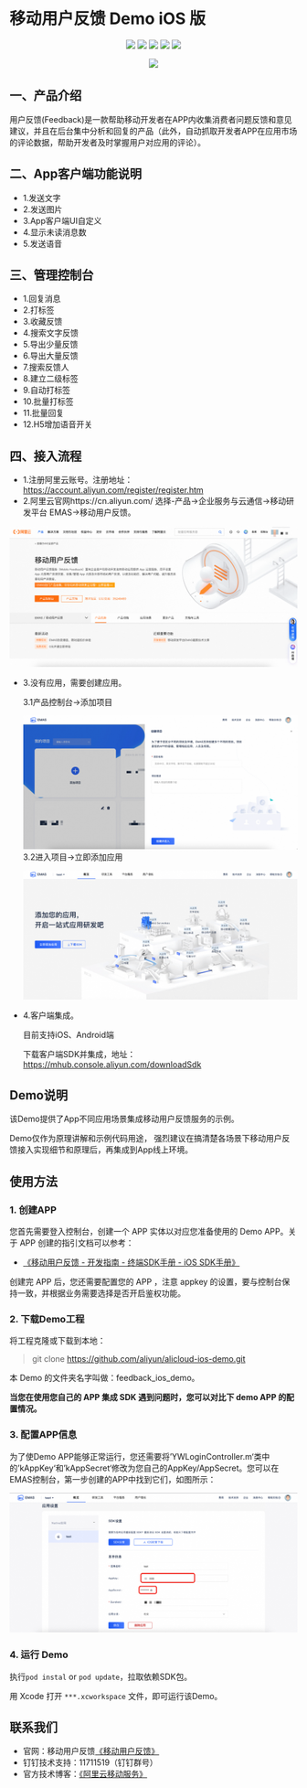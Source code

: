 # 移动用户反馈 Demo iOS 版



<p align="center">
<a href=""><img src="https://img.shields.io/badge/platform-iOS-brightgreen.svg"></a>
<a href=""><img src="https://img.shields.io/badge/pod-support-brightgreen.svg"></a>
<a href=""><img src="https://img.shields.io/badge/Swift-compatible-orange.svg"></a>
<a href=""><img src="https://img.shields.io/badge/language-ObjC-orange.svg"></a>
<a href=""><img src="https://img.shields.io/badge/platform-iOS%207.0%2B-ff69b5152950834.svg"></a>
</p>


<div align="center">

<img src="Image/feedback_product_logo.png">

</div>





## 一、产品介绍
用户反馈(Feedback)是一款帮助移动开发者在APP内收集消费者问题反馈和意见建议，并且在后台集中分析和回复的产品（此外，自动抓取开发者APP在应用市场的评论数据，帮助开发者及时掌握用户对应用的评论）。

## 二、App客户端功能说明
* 1.发送文字
* 2.发送图片
* 3.App客户端UI自定义
* 4.显示未读消息数
* 5.发送语音

## 三、管理控制台
* 1.回复消息
* 2.打标签
* 3.收藏反馈
* 4.搜索文字反馈
* 5.导出少量反馈
* 6.导出大量反馈
* 7.搜索反馈人
* 8.建立二级标签
* 9.自动打标签
* 10.批量打标签
* 11.批量回复
* 12.H5增加语音开关

## 四、接入流程
* 1.注册阿里云账号。注册地址：https://account.aliyun.com/register/register.htm
* 2.阿里云官网https://cn.aliyun.com/ 选择-产品->企业服务与云通信->移动研发平台 EMAS->移动用户反馈。

![](Image/feedback_lujing.png)
* 3.没有应用，需要创建应用。
    
    3.1产品控制台->添加项目
    
	![](Image/feedback_addItem.png)
    3.2进入项目->立即添加应用
    
    ![](Image/feedback_addAPP.png)

* 4.客户端集成。

	 目前支持iOS、Android端

     下载客户端SDK并集成，地址：https://mhub.console.aliyun.com/downloadSdk


## Demo说明

该Demo提供了App不同应用场景集成移动用户反馈服务的示例。

Demo仅作为原理讲解和示例代码用途，
强烈建议在搞清楚各场景下移动用户反馈接入实现细节和原理后，再集成到App线上环境。


## 使用方法

### 1. 创建APP


您首先需要登入控制台，创建一个 APP 实体以对应您准备使用的 Demo APP。关于 APP 创建的指引文档可以参考：

- [ 《移动用户反馈 - 开发指南 - 终端SDK手册 - iOS SDK手册》]( https://help.aliyun.com/document_detail/53145.html?spm=5176.doc53324.6.555.KEwgHA )

创建完 APP 后，您还需要配置您的 APP ，注意 appkey 的设置，要与控制台保持一致，并根据业务需要选择是否开启鉴权功能。



### 2. 下载Demo工程

将工程克隆或下载到本地：

> git clone https://github.com/aliyun/alicloud-ios-demo.git

本 Demo 的文件夹名字叫做：feedback_ios_demo。

**当您在使用您自己的 APP 集成 SDK 遇到问题时，您可以对比下 demo APP 的配置情况。**


### 3. 配置APP信息

为了使Demo APP能够正常运行，您还需要将’YWLoginController.m‘类中的’kAppKey‘和’kAppSecret‘修改为您自己的AppKey/AppSecret。您可以在EMAS控制台，第一步创建的APP中找到它们，如图所示：

![](Image/feedback_appConfig.png)


### 4. 运行 Demo

执行`pod instal` or `pod update`，拉取依赖SDK包。

用 Xcode 打开 `***.xcworkspace` 文件，即可运行该Demo。


## 联系我们

 - 官网：移动用户反馈[《移动用户反馈》]( https://help.aliyun.com/document_detail/53145.html?spm=5176.doc53324.6.555.KEwgHA )
 - 钉钉技术支持：11711519（钉钉群号）
 - 官方技术博客：[《阿里云移动服务》]( https://yq.aliyun.com/teams/32 )
